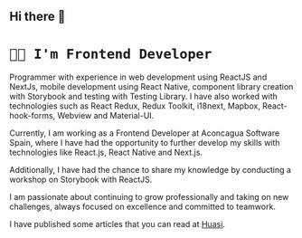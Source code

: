 ## Hi there 👋

# `👩‍💻 I'm Frontend Developer`

Programmer with experience in web development using ReactJS and NextJs, mobile development using React Native, component library creation with Storybook and testing with Testing Library. I have also worked with technologies such as React Redux, Redux Toolkit, i18next, Mapbox, React-hook-forms, Webview and Material-UI.

Currently, I am working as a Frontend Developer at Aconcagua Software Spain, where I have had the opportunity to further develop my skills with technologies like React.js, React Native and Next.js.

Additionally, I have had the chance to share my knowledge by conducting a workshop on Storybook with ReactJS.

I am passionate about continuing to grow professionally and taking on new challenges, always focused on excellence and committed to teamwork.

I have published some articles that you can read at [Huasi](www.huasi.dev).
